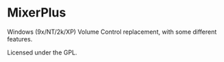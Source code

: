 # MixerPlus
Windows (9x/NT/2k/XP) Volume Control replacement, with some different features.

Licensed under the GPL.
